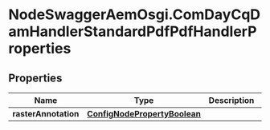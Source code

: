 # NodeSwaggerAemOsgi.ComDayCqDamHandlerStandardPdfPdfHandlerProperties

## Properties

Name | Type | Description | Notes
------------ | ------------- | ------------- | -------------
**rasterAnnotation** | [**ConfigNodePropertyBoolean**](ConfigNodePropertyBoolean.md) |  | [optional] 



